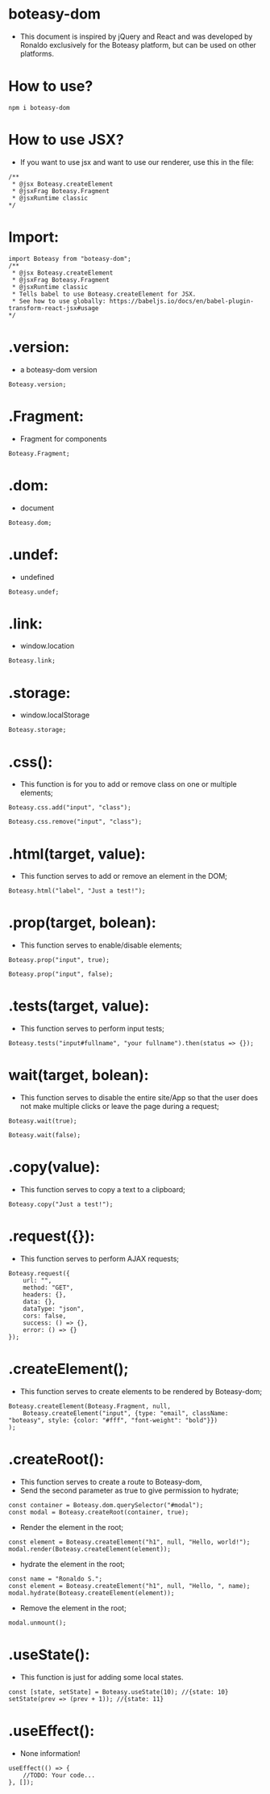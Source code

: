 # boteasy-dom
* This document is inspired by jQuery and React and was developed by Ronaldo exclusively for the Boteasy platform, but can be used on other platforms.

# How to use?

```shell
npm i boteasy-dom
```

# How to use JSX?
* If you want to use jsx and want to use our renderer, use this in the file:

```shell
/**
 * @jsx Boteasy.createElement
 * @jsxFrag Boteasy.Fragment
 * @jsxRuntime classic
*/
```

# Import:

```shell
import Boteasy from "boteasy-dom";
/**
 * @jsx Boteasy.createElement
 * @jsxFrag Boteasy.Fragment
 * @jsxRuntime classic
 * Tells babel to use Boteasy.createElement for JSX.
 * See how to use globally: https://babeljs.io/docs/en/babel-plugin-transform-react-jsx#usage
*/
```

# .version:
* a boteasy-dom version

```shell
Boteasy.version;
```

# .Fragment:
* Fragment for components

```shell
Boteasy.Fragment;
```

# .dom:
* document

```shell
Boteasy.dom;
```

# .undef:
* undefined

```shell
Boteasy.undef;
```

# .link:
* window.location

```shell
Boteasy.link;
```

# .storage:
* window.localStorage

```shell
Boteasy.storage;
```

# .css():
* This function is for you to add or remove class on one or multiple elements;

```shell
Boteasy.css.add("input", "class");
```

```shell
Boteasy.css.remove("input", "class");
```

# .html(target, value):
* This function serves to add or remove an element in the DOM;

```shell
Boteasy.html("label", "Just a test!");
```

# .prop(target, bolean):
* This function serves to enable/disable elements;

```shell
Boteasy.prop("input", true);
```

```shell
Boteasy.prop("input", false);
```

# .tests(target, value):
* This function serves to perform input tests;

```shell
Boteasy.tests("input#fullname", "your fullname").then(status => {});
```

# wait(target, bolean):
* This function serves to disable the entire site/App so that the user does not make multiple clicks or leave the page during a request;

```shell
Boteasy.wait(true);
```

```shell
Boteasy.wait(false);
```

# .copy(value):
* This function serves to copy a text to a clipboard;

```shell
Boteasy.copy("Just a test!");
```

# .request({}):
* This function serves to perform AJAX requests;

```shell
Boteasy.request({
	url: "",
	method: "GET",
	headers: {},
	data: {},
	dataType: "json",
	cors: false,
	success: () => {},
	error: () => {}
});
```

# .createElement();
* This function serves to create elements to be rendered by Boteasy-dom;

```shell
Boteasy.createElement(Boteasy.Fragment, null,
	Boteasy.createElement("input", {type: "email", className: "boteasy", style: {color: "#fff", "font-weight": "bold"}})
);
```

# .createRoot():
* This function serves to create a route to Boteasy-dom,
* Send the second parameter as  true to give permission to hydrate;

```shell
const container = Boteasy.dom.querySelector("#modal");
const modal = Boteasy.createRoot(container, true);
```

* Render the element in the root;

```shell
const element = Boteasy.createElement("h1", null, "Hello, world!");
modal.render(Boteasy.createElement(element));
```

* hydrate the element in the root;

```shell
const name = "Ronaldo S.";
const element = Boteasy.createElement("h1", null, "Hello, ", name);
modal.hydrate(Boteasy.createElement(element));
```

* Remove the element in the root;

```shell
modal.unmount();
```

# .useState():
* This function is just for adding some local states.


```shell
const [state, setState] = Boteasy.useState(10); //{state: 10}
setState(prev => (prev + 1)); //{state: 11}
```

# .useEffect():
* None information!

```shell
useEffect(() => {
	//TODO: Your code...
}, []);
```